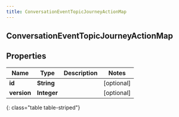 ```yaml
---
title: ConversationEventTopicJourneyActionMap
---
```

## ConversationEventTopicJourneyActionMap


## Properties

| Name | Type | Description | Notes |
| ------------ | ------------- | ------------- | ------------- |
| **id** | **String** |  |  [optional] |
| **version** | **Integer** |  |  [optional] |
{: class="table table-striped"}



